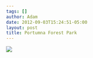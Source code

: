 ```yaml
---
tags: []
author: Adam
date: 2012-09-03T15:24:51-05:00
layout: post
title: Portumna Forest Park
---
```


![](/media/m9sm5hDVG41qga9s2o1_1280.jpg)
